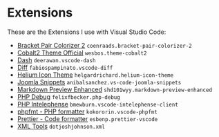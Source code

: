 # Extensions

These are the Extensions I use with Visual Studio Code:

- <a href="https://marketplace.visualstudio.com/items?itemName=CoenraadS.bracket-pair-colorizer-2" target="_blank">Bracket Pair Colorizer 2</a> ```coenraads.bracket-pair-colorizer-2```
- <a href="https://marketplace.visualstudio.com/items?itemName=wesbos.theme-cobalt2" target="_blank">Cobalt2 Theme Official</a> ```wesbos.theme-cobalt2```
- <a href="https://marketplace.visualstudio.com/items?itemName=deerawan.vscode-dash" target="_blank">Dash</a> ```deerawan.vscode-dash```
- <a href="https://marketplace.visualstudio.com/items?itemName=fabiospampinato.vscode-diff" target="_blank">Diff</a> ```fabiospampinato.vscode-diff```
- <a href="https://marketplace.visualstudio.com/items?itemName=helgardrichard.helium-icon-theme" target="_blank">Helium Icon Theme</a> ```helgardrichard.helium-icon-theme```
- <a href="https://marketplace.visualstudio.com/items?itemName=AnibalSanchez.vs-code-joomla-snippets" target="_blank">Joomla Snippets</a> ```anibalsanchez.vs-code-joomla-snippets```
- <a href="https://marketplace.visualstudio.com/items?itemName=shd101wyy.markdown-preview-enhanced" target="_blank">Markdown Preview Enhanced</a> ```shd101wyy.markdown-preview-enhanced```
- <a href="https://marketplace.visualstudio.com/items?itemName=felixfbecker.php-debug" target="_blank">PHP Debug</a> ```felixfbecker.php-debug```
- <a href="https://marketplace.visualstudio.com/items?itemName=bmewburn.vscode-intelephense-client" target="_blank">PHP Intelephense</a> ```bmewburn.vscode-intelephense-client```
- <a href="https://marketplace.visualstudio.com/items?itemName=kokororin.vscode-phpfmt" target="_blank">phpfmt - PHP formatter</a> ```kokororin.vscode-phpfmt```
- <a href="https://marketplace.visualstudio.com/items?itemName=esbenp.prettier-vscode" target="_blank">Prettier - Code formatter</a> ```esbenp.prettier-vscode```
- <a href="https://marketplace.visualstudio.com/items?itemName=DotJoshJohnson.xml" target="_blank">XML Tools</a> ```dotjoshjohnson.xml```
